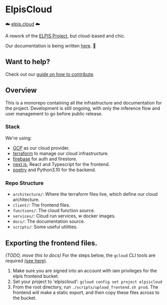 # ElpisCloud

:cloud: [elpis.cloud](https://elpis.cloud) :cloud:

A rework of the [ELPIS Project](https://github.com/CoEDL/elpis), but cloud-based and chic.

Our documentation is being written [here](https://docs.elpis.cloud). :book:

## Want to help?

Check out our [guide on how to contribute](CONTRIBUTING.md). 

## Overview

This is a monorepo containing all the infrastructure and documentation for the project.
Development is still ongoing, with only the inference flow and user management to go before public release.

### Stack

We're using:

- [GCP](https://cloud.google.com/) as our cloud provider.
- [terraform](https://www.terraform.io/) to manage our cloud infrastructure.
- [firebase](https://firebase.google.com/) for auth and firestore.
- [next.js](https://nextjs.org/), React and Typescript for the frontend.
- [poetry](https://python-poetry.org/) and Python3.10 for the backend.

### Repo Structure

- `architecture/`: Where the terraform files live, which define our cloud architecture.
- `client/`: The frontend files.
- `functions/`: The cloud function source.
- `services/`: Cloud run services, w docker images.
- `docs/`: The documentation source.
- `scripts/`: Some useful utilities.

## Exporting the frontend files.

_(TODO, move this to docs)_
For the steps below, the `gcloud` CLI tools are required [(see here)](https://formulae.brew.sh/cask/google-cloud-sdk).

1. Make sure you are signed into an account with iam privileges for the elpis frontend bucket.
2. Set your project to 'elpiscloud': `gcloud config set project elpiscloud`
3. From the root directory, run `./scripts/upload_frontend.sh prod`. The frontend
   will make a static export, and then copy these files across to the bucket.
